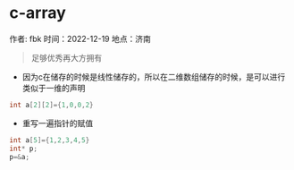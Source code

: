 # c-array

作者: fbk
时间：2022-12-19
地点：济南
>足够优秀再大方拥有

- 因为c在储存的时候是线性储存的，所以在二维数组储存的时候，是可以进行类似于一维的声明
```c
int a[2][2]={1,0,0,2}
```
- 重写一遍指针的赋值
```c
int a[5]={1,2,3,4,5}
int* p;
p=&a;

```